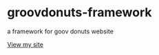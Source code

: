 # groovdonuts-framework
a framework for goov donuts website

[View my site](https://mfiocco.github.io/groovdonuts-framework)